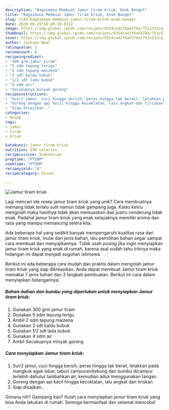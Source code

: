 ```yaml
---
description: "Bagaimana Membuat Jamur tiram kriuk, Enak Banget"
title: "Bagaimana Membuat Jamur tiram kriuk, Enak Banget"
slug: 1145-bagaimana-membuat-jamur-tiram-kriuk-enak-banget
date: 2020-08-15T10:49:29.011Z
image: https://img-global.cpcdn.com/recipes/9354cad1f6a6379e/751x532cq70/jamur-tiram-kriuk-foto-resep-utama.jpg
thumbnail: https://img-global.cpcdn.com/recipes/9354cad1f6a6379e/751x532cq70/jamur-tiram-kriuk-foto-resep-utama.jpg
cover: https://img-global.cpcdn.com/recipes/9354cad1f6a6379e/751x532cq70/jamur-tiram-kriuk-foto-resep-utama.jpg
author: Jackson Neal
ratingvalue: 3
reviewcount: 8
recipeingredient:
- "300 grm jamur tiram"
- "5 sdm tepung terigu"
- "2 sdm tepung maizena"
- "2 sdt kaldu bubuk"
- "1/2 sdt lada bubuk"
- "4 sdm air"
- "Secukupnya minyak goreng"
recipeinstructions:
- "Suir2 jamur, cuci hingga bersih, peras hingga tak berair, letakkan pada mangkuk agak lebar, taburi campuran(tebung dan bumbu dicampur terlebih dahulu) tambahkan air, kemudian aduk menggunakan tangan."
- "Goreng dengan api kecil hingga kecoklatan, lalu angkat dan tiriskan"
- "Siap disajikan.."
categories:
- Resep
tags:
- jamur
- tiram
- kriuk

katakunci: jamur tiram kriuk 
nutrition: 190 calories
recipecuisine: Indonesian
preptime: "PT38M"
cooktime: "PT50M"
recipeyield: "4"
recipecategory: Dinner

---
```



![Jamur tiram kriuk](https://img-global.cpcdn.com/recipes/9354cad1f6a6379e/751x532cq70/jamur-tiram-kriuk-foto-resep-utama.jpg)

Lagi mencari ide resep jamur tiram kriuk yang unik? Cara membuatnya memang tidak terlalu sulit namun tidak gampang juga. Kalau keliru mengolah maka hasilnya tidak akan memuaskan dan justru cenderung tidak enak. Padahal jamur tiram kriuk yang enak selayaknya memiliki aroma dan rasa yang mampu memancing selera kita.



Ada beberapa hal yang sedikit banyak mempengaruhi kualitas rasa dari jamur tiram kriuk, mulai dari jenis bahan, lalu pemilihan bahan segar sampai cara membuat dan menyajikannya. Tidak usah pusing jika ingin menyiapkan jamur tiram kriuk yang enak di rumah, karena asal sudah tahu triknya maka hidangan ini dapat menjadi suguhan istimewa.


Berikut ini ada beberapa cara mudah dan praktis dalam mengolah jamur tiram kriuk yang siap dikreasikan. Anda dapat membuat Jamur tiram kriuk memakai 7 jenis bahan dan 3 langkah pembuatan. Berikut ini cara dalam menyiapkan hidangannya.

<!--inarticleads1-->

##### Bahan-bahan dan bumbu yang diperlukan untuk menyiapkan Jamur tiram kriuk:

1. Gunakan 300 grm jamur tiram
1. Gunakan 5 sdm tepung terigu
1. Ambil 2 sdm tepung maizena
1. Gunakan 2 sdt kaldu bubuk
1. Gunakan 1/2 sdt lada bubuk
1. Gunakan 4 sdm air
1. Ambil Secukupnya minyak goreng




<!--inarticleads2-->

##### Cara menyiapkan Jamur tiram kriuk:

1. Suir2 jamur, cuci hingga bersih, peras hingga tak berair, letakkan pada mangkuk agak lebar, taburi campuran(tebung dan bumbu dicampur terlebih dahulu) tambahkan air, kemudian aduk menggunakan tangan.
1. Goreng dengan api kecil hingga kecoklatan, lalu angkat dan tiriskan
1. Siap disajikan..




Gimana nih? Gampang kan? Itulah cara menyiapkan jamur tiram kriuk yang bisa Anda lakukan di rumah. Semoga bermanfaat dan selamat mencoba!

